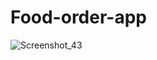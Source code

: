 # Food-order-app
![Screenshot_43](https://user-images.githubusercontent.com/59479199/163774306-97b6d45d-685d-4cc2-8715-f87783d7655f.png)

